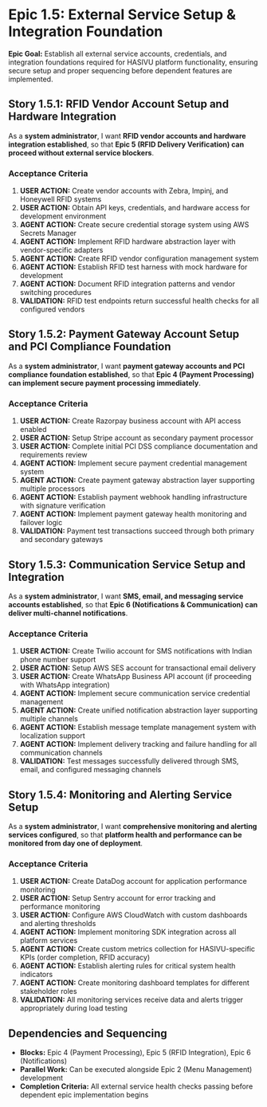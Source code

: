 # Epic 1.5: External Service Setup & Integration Foundation

**Epic Goal:** Establish all external service accounts, credentials, and integration foundations required for HASIVU platform functionality, ensuring secure setup and proper sequencing before dependent features are implemented.

## Story 1.5.1: RFID Vendor Account Setup and Hardware Integration

As a **system administrator**,
I want **RFID vendor accounts and hardware integration established**,
so that **Epic 5 (RFID Delivery Verification) can proceed without external service blockers**.

### Acceptance Criteria

1. **USER ACTION:** Create vendor accounts with Zebra, Impinj, and Honeywell RFID systems
2. **USER ACTION:** Obtain API keys, credentials, and hardware access for development environment
3. **AGENT ACTION:** Create secure credential storage system using AWS Secrets Manager
4. **AGENT ACTION:** Implement RFID hardware abstraction layer with vendor-specific adapters
5. **AGENT ACTION:** Create RFID vendor configuration management system
6. **AGENT ACTION:** Establish RFID test harness with mock hardware for development
7. **AGENT ACTION:** Document RFID integration patterns and vendor switching procedures
8. **VALIDATION:** RFID test endpoints return successful health checks for all configured vendors

## Story 1.5.2: Payment Gateway Account Setup and PCI Compliance Foundation

As a **system administrator**,
I want **payment gateway accounts and PCI compliance foundation established**,
so that **Epic 4 (Payment Processing) can implement secure payment processing immediately**.

### Acceptance Criteria

1. **USER ACTION:** Create Razorpay business account with API access enabled
2. **USER ACTION:** Setup Stripe account as secondary payment processor
3. **USER ACTION:** Complete initial PCI DSS compliance documentation and requirements review
4. **AGENT ACTION:** Implement secure payment credential management system
5. **AGENT ACTION:** Create payment gateway abstraction layer supporting multiple processors
6. **AGENT ACTION:** Establish payment webhook handling infrastructure with signature verification
7. **AGENT ACTION:** Implement payment gateway health monitoring and failover logic
8. **VALIDATION:** Payment test transactions succeed through both primary and secondary gateways

## Story 1.5.3: Communication Service Setup and Integration

As a **system administrator**,
I want **SMS, email, and messaging service accounts established**,
so that **Epic 6 (Notifications & Communication) can deliver multi-channel notifications**.

### Acceptance Criteria

1. **USER ACTION:** Create Twilio account for SMS notifications with Indian phone number support
2. **USER ACTION:** Setup AWS SES account for transactional email delivery
3. **USER ACTION:** Create WhatsApp Business API account (if proceeding with WhatsApp integration)
4. **AGENT ACTION:** Implement secure communication service credential management
5. **AGENT ACTION:** Create unified notification abstraction layer supporting multiple channels
6. **AGENT ACTION:** Establish message template management system with localization support
7. **AGENT ACTION:** Implement delivery tracking and failure handling for all communication channels
8. **VALIDATION:** Test messages successfully delivered through SMS, email, and configured messaging channels

## Story 1.5.4: Monitoring and Alerting Service Setup

As a **system administrator**,
I want **comprehensive monitoring and alerting services configured**,
so that **platform health and performance can be monitored from day one of deployment**.

### Acceptance Criteria

1. **USER ACTION:** Create DataDog account for application performance monitoring
2. **USER ACTION:** Setup Sentry account for error tracking and performance monitoring
3. **USER ACTION:** Configure AWS CloudWatch with custom dashboards and alerting thresholds
4. **AGENT ACTION:** Implement monitoring SDK integration across all platform services
5. **AGENT ACTION:** Create custom metrics collection for HASIVU-specific KPIs (order completion, RFID accuracy)
6. **AGENT ACTION:** Establish alerting rules for critical system health indicators
7. **AGENT ACTION:** Create monitoring dashboard templates for different stakeholder roles
8. **VALIDATION:** All monitoring services receive data and alerts trigger appropriately during load testing

## Dependencies and Sequencing

- **Blocks:** Epic 4 (Payment Processing), Epic 5 (RFID Integration), Epic 6 (Notifications)
- **Parallel Work:** Can be executed alongside Epic 2 (Menu Management) development
- **Completion Criteria:** All external service health checks passing before dependent epic implementation begins
